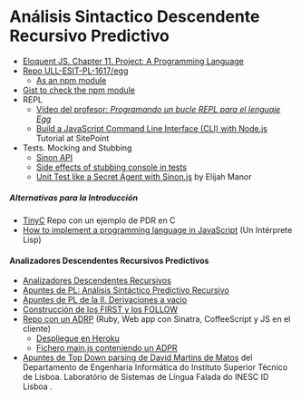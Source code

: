 # Análisis Sintactico Descendente Recursivo Predictivo

* [Eloquent JS. Chapter 11. Project: A Programming Language](http://eloquentjavascript.net/11_language.html)
* [Repo ULL-ESIT-PL-1617/egg](https://github.com/ULL-ESIT-PL-1617/egg)
   * [As an npm module](https://www.npmjs.com/package/@crguezl/eloquentjsegg)
* [Gist to check the npm module](https://gist.github.com/crguezl/8dfcaa01a0377dead374bc35c462c29d)
* REPL
    *  [Vídeo del profesor: *Programando un bucle REPL para el lenguaje Egg*](https://youtu.be/5gIlt6r29lw)
    * [Build a JavaScript Command Line Interface (CLI) with Node.js](https://www.sitepoint.com/javascript-command-line-interface-cli-node-js/) Tutorial at SitePoint
* Tests. Mocking and Stubbing
    * [Sinon API](http://sinonjs.org/releases/v1.17.7/)
    * [Side effects of stubbing console in tests](https://gyandeeps.com/console-stubbing/)
    * [Unit Test like a Secret Agent with Sinon.js](http://elijahmanor.com/unit-test-like-a-secret-agent-with-sinon-js/) by Elijah Manor

##### Alternativas para la Introducción

* [TinyC](https://github.com/ULL-ESIT-PL-1718/tiny-c) Repo con un ejemplo de PDR en C
* [How to implement a programming language in JavaScript](http://lisperator.net/pltut/) (Un Intérprete Lisp)


####  Analizadores Descendentes Recursivos Predictivos

* [Analizadores Descendentes Recursivos](https://casianorodriguezleon.gitbooks.io/ull-esit-1617/content/apuntes/parsing/recursivodescendente/)
* [Apuntes de PL: Análisis Sintáctico Predictivo Recursivo](http://crguezl.github.io/pl-html/node22.html)
* [Apuntes de PL de la II. Derivaciones a vacio](http://nereida.deioc.ull.es/~pl/perlexamples/node88.html)
* [Construcción de los FIRST y los FOLLOW](http://nereida.deioc.ull.es/~pl/perlexamples/node89.html)
* [Repo con un ADRP](https://github.com/crguezl/prdcalc) (Ruby, Web app con Sinatra, CoffeeScript y JS en el cliente)
  -  [Despliegue en Heroku](https://pl1718-prdcalc.herokuapp.com/)
  - [Fichero main.js conteniendo un ADPR](https://github.com/crguezl/prdcalc/blob/master/views/main.js)
* [Apuntes de Top Down parsing de David Martins de Matos](https://www.l2f.inesc-id.pt/~david/w/pt/Top-Down_Parsing) del Departamento de Engenharia Informática do Instituto Superior Técnico de Lisboa.  Laboratório de Sistemas de Língua Falada do INESC ID Lisboa .



<!--
* Análisis Top-Down
   * RDP
   * [Project: A Programming Language](http://eloquentjavascript.net/11_language.html)   
     - [Writing a Lisp interpreter in JavaScript - Mary Rose Cook](https://youtu.be/hqnTvuvXPCc) 
     - [GITHUB REPO FOR The VIDEO](https://github.com/maryrosecook/littlelisp)
   * LL 
   * PEGs
    * GLL
* Análisis Bottom-Up
    * Earley
    * LR
        * LALR
            * [Parser and Lexer — How to Create a Compiler part 1/6 — Converting text into an Abstract Syntax Tree](https://youtu.be/eF9qWbuQLuw) YouTube Video. Bison. C++
        * GLR
-->